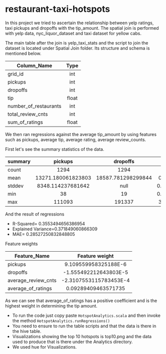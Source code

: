 # restaurant-taxi-hotspots
In this project we tried to ascertain the relationship between yelp ratings, taxi pickups and dropoffs with the tip_amount.
The spatial join is performed with yelp data, nyc_liquor_dataset and taxi dataset for yellow cabs.

The main table after the join is yelp_taxi_stats and the script to join the dataset is located under Spatial Join folder.
Its structure and schema is mentioned below.

|Column_Name          |  Type   |
|-------------------  |:-------:|
|grid_id              |    int  |
|pickups              |    int  |
|dropoffs             |    int  |
|tip                  |   float |
|number_of_restaurants|    int  |
|total_review_cnts    |    int  |
|sum_of_ratings       |   float |


We then ran regressions against the average tip_amount by using features such as pickups, average tip, average rating, average review_counts.

First let's see the summary statistics of the data.


|summary|           pickups|          dropoffs|                tip| total_review_cnts|     sum_of_ratings|
|-------|:----------------:|:----------------:|:-----------------:|:----------------:|:-----------------:|
|  count|              1294|              1294|               1294|              1294|               1294|
|   mean|13271.180061823803|18587.781298299844| 0.7939889641348215|215.88824594000207| 3.7131400489882664|
| stddev| 8348.114237681642|              null|0.46379318419400173| 255.6623636458724|0.47847556938542746|
|    min|                38|                19|0.08149456589488731|               1.0|                1.0|
|    max|            111093|            191337| 3.2357967210852583|            3459.0|                5.0|


And the result of regressions

* R-Squared= 0.3553494656386954
* Explained Variance=0.371849060866309
* MAE= 0.28527250832848805

Feature weights

| Feature_Name          | Feature weight            |
|-----------------------|:-------------------------:|
|pickups                | 9.109559958325188E-6      |
|dropoffs               | -1.555492212643803E-5     |
|average_review_cnts    | -2.3107553115783453E-4    |
|average_of_ratings     | 0.09289409463571735       |

As we can see that average_of_ratings has a positive coefficient and is the highest weight in determining the tip amount.

* To run the code just copy paste ``HotspotAnalytics.scala`` and then invoke the method ``HotspotAnalytics.runRegressions()``
* You need to ensure to run the table scripts and that the data is there in the hive table.
* Visualizations showing the top 10 hotspots is top10.png and the data used to produce that is there under the Analytics directory.
* We used hue for Visualizations.
